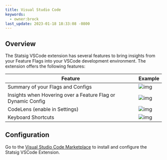 ```yaml
---
title: Visual Studio Code
keywords:
  - owner:brock
last_update: 2023-01-18 18:33:08 -0800
---
```


## Overview
The Statsig VSCode extension has several features to bring insights from your Feature Flags into your VSCode development environment. The extension offers the following features:

| Feature | Example |
| ------- | --- |
| Summary of your Flags and Configs | ![img](https://github.com/statsig-io/statsig-code/raw/HEAD/media/summary.gif) |
| Insights when Hovering over a Feature Flag or Dynamic Config | ![img](https://github.com/statsig-io/statsig-code/raw/HEAD/media/hover_gate.gif) |
| CodeLens (enable in Settings) | ![img](https://github.com/statsig-io/statsig-code/raw/HEAD/media/codelens.png) |
| Keyboard Shortcuts | ![img](https://github.com/statsig-io/statsig-code/raw/HEAD/media/keyboard.gif) |
## Configuration
Go to the [Visual Studio Code Marketplace](https://marketplace.visualstudio.com/items?itemName=statsig-vscode.statsig) to install and configure the Statsig VSCode Extension.
